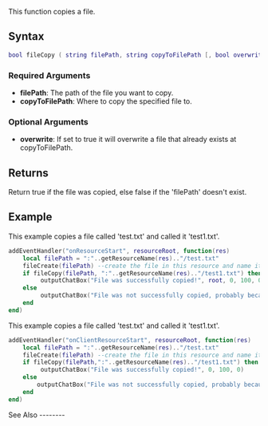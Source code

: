 This function copies a file.

Syntax
------

``` lua
bool fileCopy ( string filePath, string copyToFilePath [, bool overwrite = false ] )
```

### Required Arguments

-   **filePath**: The path of the file you want to copy.
-   **copyToFilePath**: Where to copy the specified file to.

### Optional Arguments

-   **overwrite**: If set to true it will overwrite a file that already exists at copyToFilePath.

Returns
-------

Return true if the file was copied, else false if the 'filePath' doesn't exist.

Example
-------

<section name="Server" class="server" show="true">
This example copies a file called 'test.txt' and called it 'test1.txt'.

``` lua
addEventHandler("onResourceStart", resourceRoot, function(res)
    local filePath = ":"..getResourceName(res).."/test.txt"
    fileCreate(filePath) --create the file in this resource and name it 'test.txt'.
    if fileCopy(filePath, ":"..getResourceName(res).."/test1.txt") then
         outputChatBox("File was successfully copied!", root, 0, 100, 0)
    else
         outputChatBox("File was not successfully copied, probably because it doesn't exist.", root, 100, 0, 0)
    end
end)
```

</section>
<section name="Client" class="client" show="true">
This example copies a file called 'test.txt' and called it 'test1.txt'.

``` lua
addEventHandler("onClientResourceStart", resourceRoot, function(res)
    local filePath = ":"..getResourceName(res).."/test.txt"
    fileCreate(filePath) --create the file in this resource and name it 'test.txt'.
    if fileCopy(filePath,":"..getResourceName(res).."/test1.txt") then
         outputChatBox("File was successfully copied!", 0, 100, 0)
    else
        outputChatBox("File was not successfully copied, probably because it doesn't exist.", 100, 0, 0)
    end
end)
```

</section>
See Also
--------
